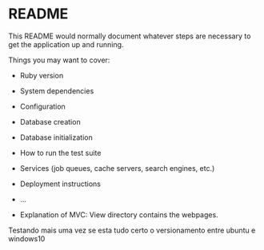 # README

This README would normally document whatever steps are necessary to get the
application up and running.

Things you may want to cover:

* Ruby version

* System dependencies

* Configuration

* Database creation

* Database initialization

* How to run the test suite

* Services (job queues, cache servers, search engines, etc.)

* Deployment instructions

* ...
* Explanation of MVC:
    View directory contains the webpages.


Testando mais uma vez se esta tudo certo o versionamento entre ubuntu e windows10